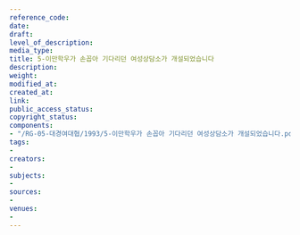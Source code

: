 ```yaml
---
reference_code: 
date: 
draft: 
level_of_description: 
media_type: 
title: 5-이만학우가 손꼽아 기다리던 여성상담소가 개설되었습니다
description: 
weight: 
modified_at: 
created_at: 
link: 
public_access_status: 
copyright_status: 
components:
- "/RG-05-대경여대협/1993/5-이만학우가 손꼽아 기다리던 여성상담소가 개설되었습니다.pdf"
tags:
- 
creators:
- 
subjects:
- 
sources:
- 
venues:
- 
---
```

